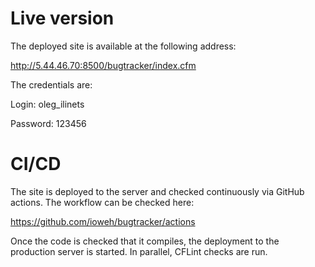# Live version

The deployed site is available at the following address:

http://5.44.46.70:8500/bugtracker/index.cfm

The credentials are:

Login: oleg_ilinets

Password: 123456

# CI/CD

The site is deployed to the server and checked continuously via GitHub actions. The workflow can be checked here:

https://github.com/ioweh/bugtracker/actions

Once the code is checked that it compiles, the deployment to the production server is started. In parallel, CFLint checks are run.


